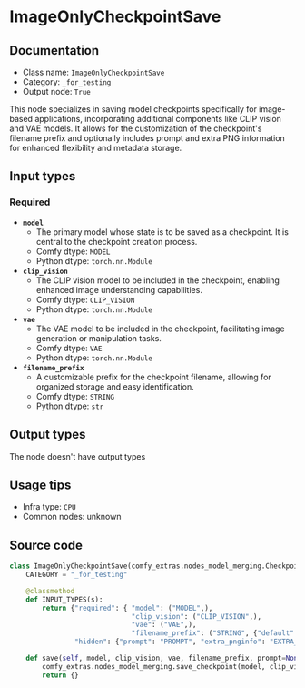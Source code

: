 # ImageOnlyCheckpointSave
## Documentation
- Class name: `ImageOnlyCheckpointSave`
- Category: `_for_testing`
- Output node: `True`

This node specializes in saving model checkpoints specifically for image-based applications, incorporating additional components like CLIP vision and VAE models. It allows for the customization of the checkpoint's filename prefix and optionally includes prompt and extra PNG information for enhanced flexibility and metadata storage.
## Input types
### Required
- **`model`**
    - The primary model whose state is to be saved as a checkpoint. It is central to the checkpoint creation process.
    - Comfy dtype: `MODEL`
    - Python dtype: `torch.nn.Module`
- **`clip_vision`**
    - The CLIP vision model to be included in the checkpoint, enabling enhanced image understanding capabilities.
    - Comfy dtype: `CLIP_VISION`
    - Python dtype: `torch.nn.Module`
- **`vae`**
    - The VAE model to be included in the checkpoint, facilitating image generation or manipulation tasks.
    - Comfy dtype: `VAE`
    - Python dtype: `torch.nn.Module`
- **`filename_prefix`**
    - A customizable prefix for the checkpoint filename, allowing for organized storage and easy identification.
    - Comfy dtype: `STRING`
    - Python dtype: `str`
## Output types
The node doesn't have output types
## Usage tips
- Infra type: `CPU`
- Common nodes: unknown


## Source code
```python
class ImageOnlyCheckpointSave(comfy_extras.nodes_model_merging.CheckpointSave):
    CATEGORY = "_for_testing"

    @classmethod
    def INPUT_TYPES(s):
        return {"required": { "model": ("MODEL",),
                              "clip_vision": ("CLIP_VISION",),
                              "vae": ("VAE",),
                              "filename_prefix": ("STRING", {"default": "checkpoints/ComfyUI"}),},
                "hidden": {"prompt": "PROMPT", "extra_pnginfo": "EXTRA_PNGINFO"},}

    def save(self, model, clip_vision, vae, filename_prefix, prompt=None, extra_pnginfo=None):
        comfy_extras.nodes_model_merging.save_checkpoint(model, clip_vision=clip_vision, vae=vae, filename_prefix=filename_prefix, output_dir=self.output_dir, prompt=prompt, extra_pnginfo=extra_pnginfo)
        return {}

```
